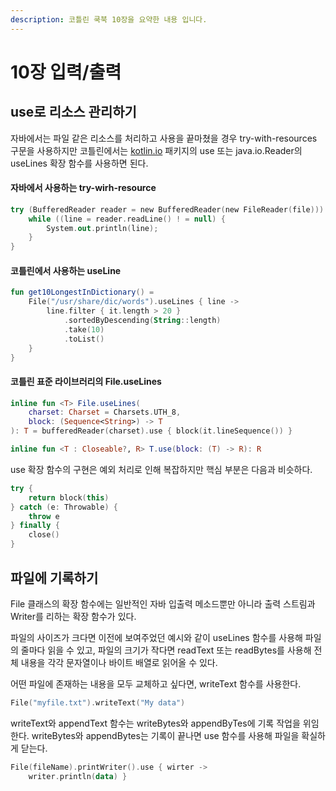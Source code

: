 ```yaml
---
description: 코틀린 쿡북 10장을 요약한 내용 입니다.
---
```


# 10장 입력/출력

## use로 리소스 관리하기

자바에서는 파일 같은 리소스를 처리하고 사용을 끝마쳤을 경우 try-with-resources 구문을 사용하지만 코틀린에서는 [kotlin.io](http://kotlin.io) 패키지의 use 또는 java.io.Reader의 useLines 확장 함수를 사용하면 된다.

#### 자바에서 사용하는 try-wirh-resource

```kotlin
try (BufferedReader reader = new BufferedReader(new FileReader(file))) {
	while ((line = reader.readLine() ! = null) {
		System.out.println(line);
	}
}
```

#### 코틀린에서 사용하는 useLine

```kotlin
fun get10LongestInDictionary() =
	File("/usr/share/dic/words").useLines { line ->
		line.filter { it.length > 20 }
			.sortedByDescending(String::length)
			.take(10)
			.toList()
	}
}
```

#### 코틀린 표준 라이브러리의 File.useLines

```kotlin
inline fun <T> File.useLines(
	charset: Charset = Charsets.UTH_8,
	block: (Sequence<String>) -> T
): T = bufferedReader(charset).use { block(it.lineSequence()) }

inline fun <T : Closeable?, R> T.use(block: (T) -> R): R
```

use 확장 함수의 구현은 예외 처리로 인해 복잡하지만 핵심 부분은 다음과 비슷하다.

```kotlin
try {
	return block(this)
} catch (e: Throwable) {
	throw e
} finally {
	close()
}
```

## 파일에 기록하기

File 클래스의 확장 함수에는 일반적인 자바 입출력 메소드뿐만 아니라 출력 스트림과 Writer를 리하는 확장 함수가 있다.

파일의 사이즈가 크다면 이전에 보여주었던 예시와 같이 useLines 함수를 사용해 파일의 줄마다 읽을 수 있고, 파일의 크기가 작다면 readText 또는 readBytes를 사용해 전체 내용을 각각 문자열이나 바이트 배열로 읽어올 수 있다.

어떤 파일에 존재하는 내용을 모두 교체하고 싶다면, writeText 함수를 사용한다.

```kotlin
File("myfile.txt").writeText("My data")
```

writeText와 appendText 함수는 writeBytes와 appendByTes에 기록 작업을 위임한다. writeBytes와 appendBytes는 기록이 끝나면 use 함수를 사용해 파일을 확실하게 닫는다.

```kotlin
File(fileName).printWriter().use { wirter ->
	writer.println(data) }
```

